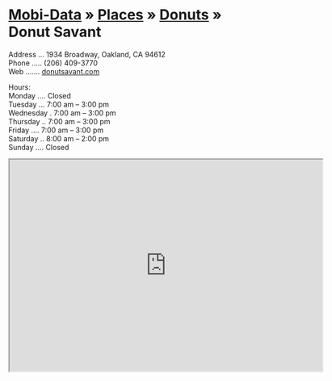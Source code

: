 [Mobi-Data]( ../../../index.html) &raquo; [Places]( ../../index.html )  &raquo; [Donuts]( ../index.html ) &raquo; Donut Savant
===

Address ... 1934 Broadway, Oakland, CA 94612  
Phone ..... (206) 409-3770  
Web ....... [donutsavant.com]( donutsavant.com )  

Hours:  
Monday .... Closed  
Tuesday ... 7:00 am – 3:00 pm  
Wednesday . 7:00 am – 3:00 pm   
Thursday .. 7:00 am – 3:00 pm  
Friday .... 7:00 am – 3:00 pm  
Saturday .. 8:00 am – 2:00 pm  
Sunday .... Closed  


<iframe height=420 width=620 src=https://render.github.com/view/geojson?url=https://raw.github.com/mobile-data/places-demo/gh-pages/donuts/donut-savant.geojson ></iframe>

